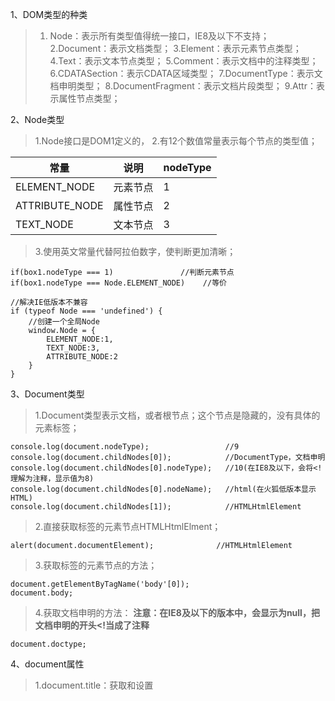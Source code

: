 1、DOM类型的种类
> 1. Node：表示所有类型值得统一接口，IE8及以下不支持；
> 2.Document：表示文档类型；
> 3.Element：表示元素节点类型；
> 4.Text：表示文本节点类型；
> 5.Comment：表示文档中的注释类型；
> 6.CDATASection：表示CDATA区域类型；
> 7.DocumentType：表示文档申明类型；
> 8.DocumentFragment：表示文档片段类型；
> 9.Attr：表示属性节点类型；

2、Node类型
> 1.Node接口是DOM1定义的，
> 2.有12个数值常量表示每个节点的类型值；

|常量|说明|nodeType|
|---|---|---|
|ELEMENT_NODE|元素节点|1|
|ATTRIBUTE_NODE|属性节点|2|
|TEXT_NODE|文本节点|3|
> 3.使用英文常量代替阿拉伯数字，使判断更加清晰；
```
if(box1.nodeType === 1)               //判断元素节点
if(box1.nodeType === Node.ELEMENT_NODE)    //等价

//解决IE低版本不兼容
if (typeof Node === 'undefined') {
    //创建一个全局Node
    window.Node = {
        ELEMENT_NODE:1,
        TEXT_NODE:3,
        ATTRIBUTE_NODE:2
    }
}
```

3、Document类型
> 1.Document类型表示文档，或者根节点；这个节点是隐藏的，没有具体的元素标签；
```
console.log(document.nodeType);                 //9
console.log(document.childNodes[0]);            //DocumentType，文档申明
console.log(document.childNodes[0].nodeType);   //10(在IE8及以下，会将<!理解为注释，显示值为8)
console.log(document.childNodes[0].nodeName);   //html(在火狐低版本显示HTML)
console.log(document.childNodes[1]);            //HTMLHtmlElement
```
> 2.直接获取<html>标签的元素节点HTMLHtmlElment；
```
alert(document.documentElement);              //HTMLHtmlElement     
```
> 3.获取<body>标签的元素节点的方法；
```
document.getElementByTagName('body'[0]);
document.body;
```
> 4.获取文档申明的方法：
> **注意：在IE8及以下的版本中，会显示为null，把文档申明的开头<!当成了注释**
```
document.doctype;
```

4、document属性
> 1.document.title：获取和设置<title>标签的值；
> 2.document.URL：获取URL路径；
> 3.document.domain：获取域名，服务器端；
> 4.document.referrer：获取上一个URL，服务器端；

5、document对象集合
> 1.document.anchors：获取文档中带name属性的<a>元素集合
> 2.document.links：获取文档中带href属性的<a>元素集合
> 3.document.applets：获取文档中<applet>元素集合，已不用
> 4.document.forms：获取文档中<form>元素集合
> 5.document.images：获取文档中<img>元素集合

6、Element类型
> 1.Element类型用于表现HTMl中的元素节点；

|元素名|类型|
|---|---|
|HTML|HTMLHtmlElement|
|DIV|HTMLDivElement|
|BODY|HTMLBodyElement|

7、Text类型
> 1.Text类型用于表现文本节点类型；文本不包含html；
> 2.在同时创建两个同级别的文本节点的时候，会产生分离的两个节点；
> 1. 解决方法：合并成一个节点：normalize()方法
```
<div id="test"></div>

var box1 = document.getElementById('test');
var p1 = document.createTextNode('<测试p1');
var p2 = document.createTextNode('<测试p2');
console.log('未添加'+box1.childNodes.length);      //未合并0，合并后0
box1.appendChild(p1);
box1.appendChild(p2);
//box1.normalize();                               //合并两个节点
console.log('添加后'+box1.childNodes.length);      //未合并2，合并后1
```
> 3.分离一个文本节点中的内容：splitText(num)方法
```
<div id="test">Mr.Lee</div>
console.log(box1.childNodes[0].splitText(3));    //把前三个字符分离成新节点Lee
console.log(box1.childNodes[0].nodeValue);       //Mr.
```
> 4.其他方法：
> 1. deleteData(x,y)：删除从x位置开始的y个字符；
> 2. insertData(x,str)：从x位置添加指定字符串；
> 3. replaceData(x,y,str)：从x位置替换到y个指定的字符,替换为str字符；
> 4. sustringData(x,y)：从x位置获取y个字符，直接输出
```
<div id="test">Mr.Lee</div>

var box1 = document.getElementById('test');
box1.firstChild.deleteData(0,3);             //Lee
box1.firstChild.insertData(0,'Hello ');      //Hello Mr.Lee
box1.firstChild.replaceData(0,3,'Miss.');    //Miss.Lee
alert(box1.firstChild.substringData(0,3));   //Mr.
console.log('其他方法'+box1.firstChild.nodeValue);
```

8、Comment类型
> 1.Comment类型表示文档中的注释；
> 1. nodeType:8
> 2. nodeName:#comment
> 3. nodeValue:注释的内容
```
<div id="test"><!--Mr.Lee--></div>

var box1 = document.getElementById('test');
console.log(box1.firstChild.nodeType);      //8
console.log(box1.firstChild.nodeName);      //#comment
console.log(box1.firstChild.nodeValue);     //Mr.Lee
```

9、Attr类型
> 1.Attr类型用来表示文档元素中的属性；
> 1. nodeType:2
> 2. nodeName:属性名
> 3. nodeValue:属性值

10、DOM扩展——呈现模式
> 1.从IE6开始区分标准模式和混杂模式(怪异模式)，主要看文档申明；
> 2.IE为document对象添加了一个compatMode属性，用来识别模式；
> 3.标准模式，返回CSS1Compat；混杂模式，返回BackCompat。
> 4.应用：设置窗口页面大小（详见BOM.md文章）
```
//判断IE6的模式
function judgeMode() {
    if (document.compatMode === 'CSS1Compat') {
        console.log('标准模式' + document.compatMode);
        console.log('浏览器模式：' + '标准模式');
    } else {
        console.log('混杂模式' + document.compatMode);
        console.log('浏览器模式：' + '混杂模式');
    }
}
```
> 5.在IE8后，引入了documentMode属性，判断三种模式
> 1. 标准模式：8
> 2. 仿真模式：7
> 3. 混杂模式：5
```
function judgeIEMode() {
    if (document.documentMode > 7) {
        console.log('标准模式' + document.documentMode);
    } else if(document.documentMode < 7) {
        console.log('混杂模式' + document.documentMode);
    }else{
        console.log('仿真模式' + document.documentMode);
    }
}
```

11、DOM扩展——滚动scrollIntoView()方法
> 1.设置可见区域——将指定的节点滚动到可见范围内；
```
box1.scrollIntoView();
```

12、DOM扩展——children属性
> 1.因为空白节点的问题，可以使用children属性获取有效的节点，这个属性是非标准的。
```
<div id="test">
    <p>p1</p>
    <p>p2</p>
    <p>p3</p>
</div>

var box1 = document.getElementById('test');
console.log(box1.children.length);           //3(忽略空白节点)
console.log(box1.children[0]);               //<p>p1</>(获取第一个非空白节点)
console.log(box1.childNodes.length);         //7
```

13、DOM扩展——contains()方法
> 1.判断一个节点是不是另一个节点的后代；
> 2.IE9及以上的版本不支持这个方法；
```
console.log(box1.contains(box1.firstChild));     //true
```
> 3.解决：compareDocumentPosition()方法
> 1. 这个方法不支持IE8及以下版本的，其他都支持；
> 2. 这个方法，返回一个掩码值；
> 3. 20这个值，因为满足了4和16两项，最后相加了。
> 4. 10这个值，因为满足了2和8两项，最后相加了。

|掩码|节点关系|
|---|---|
|1|无关(节点不存在)|
|2|居前(节点在参考点之前)|
|4|居后(节点在参考点之后)|
|8|包含(节点是参考点的祖先)|
|16|被包含(节点是参考点的后代)|

```
console.log(box1.compareDocumentPosition(box1.firstChild));     //20
console.log(box1.firstChild.compareDocumentPosition(box1));     //10
//跨浏览器兼容
function refAndChildContains(ref, child) {
    var relation = null;
    if (typeof ref.compareDocumentPosition === 'function') {
        relation = ref.compareDocumentPosition(child);
        if (relation === 20) {
            console.log('compareDocumentPosition是后代节点');
        } else if (relation === 10) {
            console.log('compareDocumentPosition是祖先节点')
        } else if (relation === 1) {
            console.log('compareDocumentPosition是两者无关');
        }
    } else {
        relation = ref.contains(child);
        if (relation) {
            console.log('contains是后代节点');
        } else {
            console.log('contains两者无关');
        }
    }
}
```

14、DOM操作方法（了解）
> 1.innerHTML：获取元素节点里的内容（包含HTML）（可赋值，包含标签），非W3C标准，兼容性很好；
> 1. 限制：作用域元素离开这个作用域就无效了；
```
box1.innerHTML = "<script>alert('Lee');</script>";   
console.log(box1.innerHTML);    //只能纯粹的打印出节点里的内容，而不能执行alert方法
```
> 2.innerText：获取文本内容,如果有html，直接删除内部的标签；赋值，包含标签直接转义；
```
<div id="test">
    <p>p1</p>
    <p>p2</p>
    <p>p3</p>
</div>
var box1 = document.getElementById('test');
console.log(box1.innerText);                  //获取
//p1
//p2
//p3
box1.innerText = '<b>123</b>';               //赋值，<b>123</b>
```
> 3.outerHTML：取值比innerHTML多加一层外面的div，输出整个div，赋值操作会将元素抹去，危险；
> 4.outerText：取值与innerText一样，但火狐不支持，赋值操作会将元素抹去(chrome会)，危险；
```
var box1 = document.getElementById('test');
box1.outerText = 'nihao';
console.log(document.getElementById('test'));    //null

```
